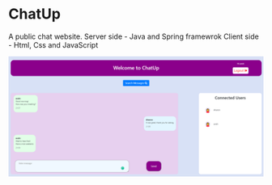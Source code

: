 # ChatUp
A public chat website.
Server side - Java and Spring framewrok
Client side - Html, Css and JavaScript



![](Screenshot1.png)
